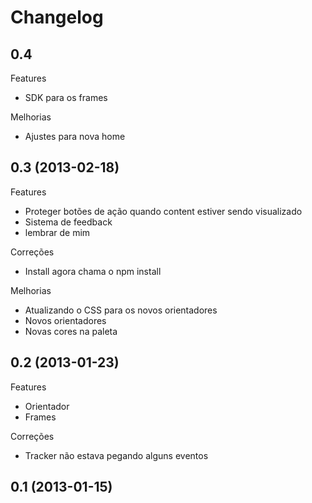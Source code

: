 Changelog
=========

## 0.4

Features
- SDK para os frames

Melhorias
- Ajustes para nova home

## 0.3 (2013-02-18)

Features
- Proteger botões de ação quando content estiver sendo visualizado
- Sistema de feedback
- lembrar de mim

Correções
- Install agora chama o npm install

Melhorias
- Atualizando o CSS para os novos orientadores
- Novos orientadores
- Novas cores na paleta

## 0.2 (2013-01-23)

Features
- Orientador
- Frames

Correções
- Tracker não estava pegando alguns eventos

## 0.1 (2013-01-15)
